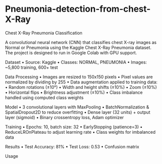 # Pneumonia-detection-from-chest-X-Ray

Chest X-Ray Pneumonia Classification

A convolutional neural network (CNN) that classifies chest X-ray images as Normal or Pneumonia using the Kaggle Chest X-Ray Pneumonia dataset. The project is designed to run in Google Colab with GPU support.

Dataset
	•	Source: Kaggle
	•	Classes: NORMAL, PNEUMONIA
	•	Images: ~5,800 training, 600+ test

Data Processing
	•	Images are resized to 150x150 pixels
	•	Pixel values are normalized by dividing by 255
	•	Data augmentation applied to training data:
	•	Random rotations (±10°)
	•	Width and height shifts (±10%)
	•	Zoom (±10%)
	•	Horizontal flips
	•	Brightness adjustment (±10%)
	•	Class imbalance handled using computed class weights

Model
	•	3 convolutional layers with MaxPooling
	•	BatchNormalization & SpatialDropout2D to reduce overfitting
	•	Dense layer (32 units) + output layer (sigmoid)
	•	Binary crossentropy loss, Adam optimizer

Training
	•	Epochs: 10, batch size: 32
	•	EarlyStopping (patience=3)
	•	ReduceLROnPlateau to adjust learning rate
	•	Class weights for imbalanced data

Results
	•	Test Accuracy: 81%
	•	Test Loss: 0.53
	•	Confusion matrix 
    

Usage
